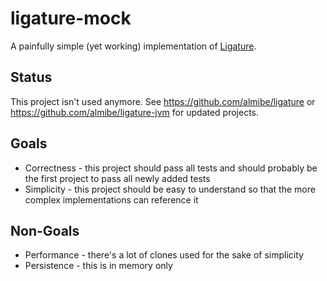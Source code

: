 # ligature-mock
A painfully simple (yet working) implementation of [Ligature](https://github.com/almibe/ligature).

## Status
This project isn't used anymore.
See https://github.com/almibe/ligature or
https://github.com/almibe/ligature-jvm for updated projects.

## Goals
 * Correctness - this project should pass all tests and should probably be the first project to pass all newly added tests
 * Simplicity - this project should be easy to understand so that the more complex implementations can reference it

## Non-Goals
 * Performance - there's a lot of clones used for the sake of simplicity
 * Persistence - this is in memory only
